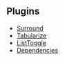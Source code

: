 ## Plugins
- [Surround](surround.md)
- [Tabularize](tabularize.md)
- [ListToggle](ListToggle.md)
- [Dependencies](Dependencies.md)


